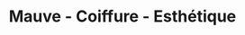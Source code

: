 ---
title: "Mauve - Coiffure - Esthétique"
url: /vaudreuil-dorion/mauve-coiffure-esthetique/
shop: hairdresser
---